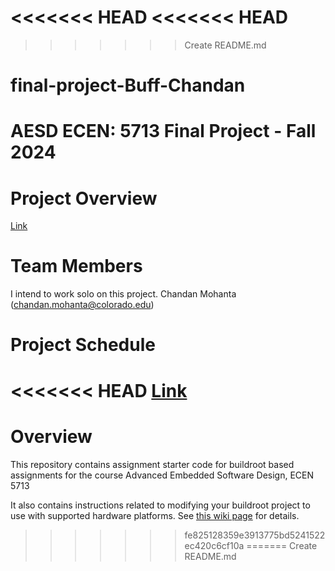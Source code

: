 <<<<<<< HEAD
<<<<<<< HEAD
=======
>>>>>>> Create README.md
# final-project-Buff-Chandan
# AESD ECEN: 5713 Final Project - Fall 2024

# Project Overview
[Link](https://github.com/cu-ecen-aeld/final-project-Buff-Chandan-1/wiki)

# Team Members
I intend to work solo on this project.
Chandan Mohanta (chandan.mohanta@colorado.edu)

# Project Schedule
<<<<<<< HEAD
[Link](https://github.com/users/Buff-Chandan/projects/3/views/1)
=======
# Overview

This repository contains assignment starter code for buildroot based assignments for the course Advanced Embedded Software Design, ECEN 5713

It also contains instructions related to modifying your buildroot project to use with supported hardware platforms.  See [this wiki page](https://github.com/cu-ecen-5013/buildroot-assignments-base/wiki/Supported-Hardware) for details.
>>>>>>> fe825128359e3913775bd5241522ec420c6cf10a
=======
>>>>>>> Create README.md
